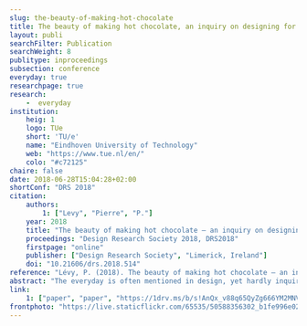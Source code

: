 ```yaml
---
slug: the-beauty-of-making-hot-chocolate
title: The beauty of making hot chocolate, an inquiry on designing for everyday rituals
layout: publi
searchFilter: Publication
searchWeight: 8
publitype: inproceedings
subsection: conference
everyday: true
researchpage: true
research: 
    -  everyday
institution:
    heig: 1
    logo: TUe
    short: 'TU/e'
    name: "Eindhoven University of Technology"
    web: "https://www.tue.nl/en/"
    colo: "#c72125"
chaire: false
date: 2018-06-28T15:04:28+02:00
shortConf: "DRS 2018"
citation:
    authors:
        1: ["Levy", "Pierre", "P."]
    year: 2018
    title: "The beauty of making hot chocolate – an inquiry on designing for everyday rituals"
    proceedings: "Design Research Society 2018, DRS2018"
    firstpage: "online"
    publisher: ["Design Research Society", "Limerick, Ireland"]
    doi: "10.21606/drs.2018.514"
reference: "Lévy, P. (2018). The beauty of making hot chocolate – an inquiry on designing for everyday rituals. In Design Research Society 2018, DRS2018. Limerick, Ireland: Design Research Society. https://doi.org/10.21606/dma.2017.514"
abstract: "The everyday is often mentioned in design, yet hardly inquired. The everyday is about what is banal, infraordinary, not memorable, as well as about the force that makes things habitual, endotic. In the research encompassing this paper, we question the everyday and explore opportunities to enchant it by design. This paper focuses more specifically on the design of everyday rituals, and aims to propose a descriptive framework to ‘read’ and compose such rituals. The elaboration of the framework is done based on a case study: the making of a hot chocolate in the morning. Through an autoethnographical approach, the main dimensions of the framework are determined (place and time, essentiality, and strength) and discussed. Throughout this inquiry, the value of a first-person perspective while designing for the everyday is discussed, as well as its relationship with the third-person perspective. This framework proposed points out the importance of quick iterations and of the consideration of consequences of design decision at all levels of the everyday ritual (structural, temporal, aesthetical, ethical…)."
link:
    1: ["paper", "paper", "https://1drv.ms/b/s!AnQx_v88q65QyZg666YM2MNVnn_RGQ?e=AjOxdd"]
frontphoto: "https://live.staticflickr.com/65535/50588356302_b1fe996e02.jpg"
---
```

